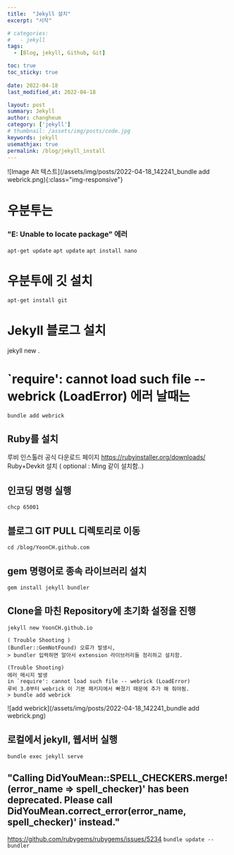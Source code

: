 ```yaml
---
title:  "Jekyll 설치"
excerpt: "시작"

# categories:
#   - jekyll
tags:
  - [Blog, jekyll, Github, Git]

toc: true
toc_sticky: true
 
date: 2022-04-18
last_modified_at: 2022-04-18

layout: post
summary: Jekyll
author: changheum
category: ['jekyll']
# thumbnail: /assets/img/posts/code.jpg
keywords: jekyll
usemathjax: true
permalink: /blog/jekyll_install
---
```


![Image Alt 텍스트](/assets/img/posts/2022-04-18_142241_bundle add webrick.png){:class="img-responsive"}

# 우분투는
### "E: Unable to locate package" 에러 
`apt-get update`
`apt update`
`apt install nano`

# 우분투에 깃 설치
`apt-get install git`

# Jekyll 블로그 설치
jekyll new .


# `require': cannot load such file -- webrick (LoadError) 에러 날때는
`bundle add webrick`


## Ruby를 설치
루비 인스톨러 공식 다운로드 페이지 https://rubyinstaller.org/downloads/
Ruby+Devkit 설치
( optional : Ming 같이 설치함..)

## 인코딩 명령 실행
`chcp 65001`

## 블로그 GIT PULL 디렉토리로 이동 
`cd /blog/YoonCH.github.com`

## gem 명령어로 종속 라이브러리 설치
`gem install jekyll bundler`

## Clone을 마친 Repository에 초기화 설정을 진행
`jekyll new YoonCH.github.io`

```
( Trouble Shooting ) 
(Bundler::GemNotFound) 오류가 발생시,
> bundler 입력하면 알아서 extension 라이브러리들 정리하고 설치함.
```

```
(Trouble Shooting)
에러 메시지 발생
in `require': cannot load such file -- webrick (LoadError)
루비 3.0부터 webrick 이 기본 패키지에서 빠졌기 때문에 추가 해 줘야됨.
> bundle add webrick
```
![add webrick](/assets/img/posts/2022-04-18_142241_bundle add webrick.png)

## 로컬에서 jekyll, 웹서버 실행
`bundle exec jekyll serve`



## "Calling DidYouMean::SPELL_CHECKERS.merge!(error_name => spell_checker)' has been deprecated. Please call DidYouMean.correct_error(error_name, spell_checker)' instead."
https://github.com/rubygems/rubygems/issues/5234
`bundle update --bundler`


